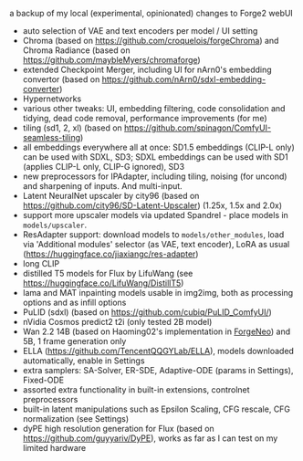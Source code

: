 a backup of my local (experimental, opinionated) changes to Forge2 webUI

* auto selection of VAE and text encoders per model / UI setting
* Chroma (based on https://github.com/croquelois/forgeChroma) and Chroma Radiance (based on https://github.com/maybleMyers/chromaforge)
* extended Checkpoint Merger, including UI for nArn0's embedding convertor (based on https://github.com/nArn0/sdxl-embedding-converter)
* Hypernetworks
* various other tweaks: UI, embedding filtering, code consolidation and tidying, dead code removal, performance improvements (for me)
* tiling (sd1, 2, xl) (based on https://github.com/spinagon/ComfyUI-seamless-tiling)
* all embeddings everywhere all at once: SD1.5 embeddings (CLIP-L only) can be used with SDXL, SD3; SDXL embeddings can be used with SD1 (applies CLIP-L only, CLIP-G ignored), SD3
* new preprocessors for IPAdapter, including tiling, noising (for uncond) and sharpening of inputs. And multi-input.
* Latent NeuralNet upscaler by city96 (based on https://github.com/city96/SD-Latent-Upscaler) (1.25x, 1.5x and 2.0x)
* support more upscaler models via updated Spandrel - place models in `models/upscaler`.
* ResAdapter support: download models to `models/other_modules`, load via 'Additional modules' selector (as VAE, text encoder), LoRA as usual (https://huggingface.co/jiaxiangc/res-adapter)
* long CLIP
* distilled T5 models for Flux by LifuWang (see https://huggingface.co/LifuWang/DistillT5)
* lama and MAT inpainting models usable in img2img, both as processing options and as infill options
* PuLID (sdxl) (based on https://github.com/cubiq/PuLID_ComfyUI/)
* nVidia Cosmos predict2 t2i (only tested 2B model)
* Wan 2.2 14B (based on Haoming02's implementation in [ForgeNeo](https://github.com/Haoming02/sd-webui-forge-classic/tree/neo)) and 5B, 1 frame generation only
* ELLA (https://github.com/TencentQQGYLab/ELLA), models downloaded automatically, enable in Settings
* extra samplers: SA-Solver, ER-SDE, Adaptive-ODE (params in Settings), Fixed-ODE
* assorted extra functionality in built-in extensions, controlnet preprocessors
* built-in latent manipulations such as Epsilon Scaling, CFG rescale, CFG normalization (see Settings)
* dyPE high resolution generation for Flux (based on https://github.com/guyyariv/DyPE), works as far as I can test on my limited hardware
